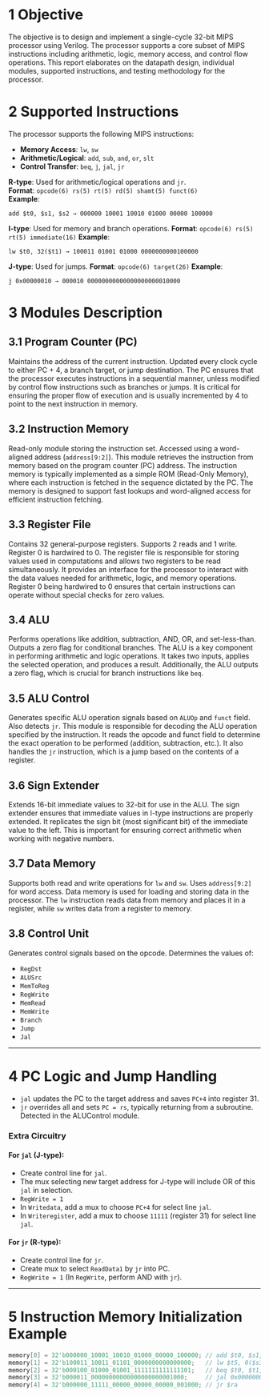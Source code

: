# 1 Objective

The objective is to design and implement a single-cycle 32-bit MIPS processor using Verilog. The processor supports a core subset of MIPS instructions including arithmetic, logic, memory access, and control flow operations. This report elaborates on the datapath design, individual modules, supported instructions, and testing methodology for the processor.

# 2 Supported Instructions

The processor supports the following MIPS instructions:

- **Memory Access**: `lw`, `sw`
- **Arithmetic/Logical**: `add`, `sub`, `and`, `or`, `slt`
- **Control Transfer**: `beq`, `j`, `jal`, `jr`

**R-type**: Used for arithmetic/logical operations and `jr`.  
**Format**: `opcode(6) rs(5) rt(5) rd(5) shamt(5) funct(6)`  
**Example**:  
```assembly
add $t0, $s1, $s2 → 000000 10001 10010 01000 00000 100000
```

**I-type**: Used for memory and branch operations.
**Format**: `opcode(6) rs(5) rt(5) immediate(16)`
**Example**:  
```assembly
lw $t0, 32($t1) → 100011 01001 01000 0000000000100000
```

**J-type**: Used for jumps.
**Format**: `opcode(6) target(26)`
**Example**:  
```assembly
j 0x00000010 → 000010 00000000000000000000010000
```

# 3 Modules Description

## 3.1 Program Counter (PC)

Maintains the address of the current instruction. Updated every clock cycle to either PC + 4, a branch target, or jump destination. The PC ensures that the processor executes instructions in a sequential manner, unless modified by control flow instructions such as branches or jumps. It is critical for ensuring the proper flow of execution and is usually incremented by 4 to point to the next instruction in memory.

## 3.2 Instruction Memory

Read-only module storing the instruction set. Accessed using a word-aligned address (`address[9:2]`). This module retrieves the instruction from memory based on the program counter (PC) address. The instruction memory is typically implemented as a simple ROM (Read-Only Memory), where each instruction is fetched in the sequence dictated by the PC. The memory is designed to support fast lookups and word-aligned access for efficient instruction fetching.

## 3.3 Register File

Contains 32 general-purpose registers. Supports 2 reads and 1 write. Register 0 is hardwired to 0. The register file is responsible for storing values used in computations and allows two registers to be read simultaneously. It provides an interface for the processor to interact with the data values needed for arithmetic, logic, and memory operations. Register 0 being hardwired to 0 ensures that certain instructions can operate without special checks for zero values.

## 3.4 ALU

Performs operations like addition, subtraction, AND, OR, and set-less-than. Outputs a zero flag for conditional branches. The ALU is a key component in performing arithmetic and logic operations. It takes two inputs, applies the selected operation, and produces a result. Additionally, the ALU outputs a zero flag, which is crucial for branch instructions like `beq`.

## 3.5 ALU Control

Generates specific ALU operation signals based on `ALUOp` and `funct` field. Also detects `jr`. This module is responsible for decoding the ALU operation specified by the instruction. It reads the opcode and funct field to determine the exact operation to be performed (addition, subtraction, etc.). It also handles the `jr` instruction, which is a jump based on the contents of a register.

## 3.6 Sign Extender

Extends 16-bit immediate values to 32-bit for use in the ALU. The sign extender ensures that immediate values in I-type instructions are properly extended. It replicates the sign bit (most significant bit) of the immediate value to the left. This is important for ensuring correct arithmetic when working with negative numbers.

## 3.7 Data Memory

Supports both read and write operations for `lw` and `sw`. Uses `address[9:2]` for word access. Data memory is used for loading and storing data in the processor. The `lw` instruction reads data from memory and places it in a register, while `sw` writes data from a register to memory.

## 3.8 Control Unit

Generates control signals based on the opcode. Determines the values of:

- `RegDst`
- `ALUSrc`
- `MemToReg`
- `RegWrite`
- `MemRead`
- `MemWrite`
- `Branch`
- `Jump`
- `Jal`

---

# 4 PC Logic and Jump Handling

- `jal` updates the PC to the target address and saves `PC+4` into register 31.
- `jr` overrides all and sets `PC = rs`, typically returning from a subroutine. Detected in the ALUControl module.

### Extra Circuitry

#### For `jal` (J-type):
- Create control line for `jal`.
- The mux selecting new target address for J-type will include OR of this `jal` in selection.
- `RegWrite = 1`
- In `Writedata`, add a mux to choose `PC+4` for select line `jal`.
- In `Writeregister`, add a mux to choose `11111` (register 31) for select line `jal`.

#### For `jr` (R-type):
- Create control line for `jr`.
- Create mux to select `ReadData1` by `jr` into PC.
- `RegWrite = 1` (In `RegWrite`, perform AND with `jr`).

---

# 5 Instruction Memory Initialization Example

```verilog
memory[0] = 32'b000000_10001_10010_01000_00000_100000; // add $t0, $s1, $s2
memory[1] = 32'b100011_10011_01101_0000000000000000;   // lw $t5, 0($s3)
memory[2] = 32'b000100_01000_01001_1111111111111101;   // beq $t0, $t1, -3
memory[3] = 32'b000011_00000000000000000000001000;     // jal 0x00000008
memory[4] = 32'b000000_11111_00000_00000_00000_001000; // jr $ra
